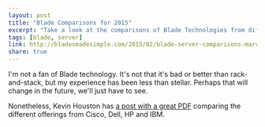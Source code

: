 ```yaml
---
layout: post
title: "Blade Comparisons for 2015"
excerpt: "Take a look at the comparisons of Blade Technologies from different vendors."
tags: [blade, server]
link: http://bladesmadesimple.com/2015/02/blade-server-comparisons-march-2015/  
share: true
---
```


I'm not a fan of Blade technology. It's not that it's bad or better than rack-and-stack, but my experience has been less than stellar. Perhaps that will change in the future, we'll just have to see.

Nonetheless, Kevin Houston has [a post with a great PDF](http://bladesmadesimple.com/2015/02/blade-server-comparisons-march-2015/  ) comparing the different offerings from Cisco, Dell, HP and IBM.
